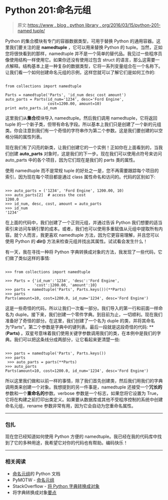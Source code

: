 # Python 201:命名元组

> 原文:[https://www . blog . python library . org/2016/03/15/python-201-named tuple/](https://www.blog.pythonlibrary.org/2016/03/15/python-201-namedtuple/)

Python 的集合模块有专门的容器数据类型，可用于替换 Python 的通用容器。这里我们要关注的是 **namedtuple** ，它可以用来替换 Python 的 tuple。当然，正如您将很快看到的那样，namedtuple 并不是一个简单的替代品。我见过一些程序员像使用结构一样使用它。如果你还没有使用过包含 struct 的语言，那么这需要一点解释。结构基本上是一种复杂的数据类型，它将一系列变量组合在一个名称下。让我们看一个如何创建命名元组的示例，这样您就可以了解它们是如何工作的:

```

from collections import namedtuple

Parts = namedtuple('Parts', 'id_num desc cost amount')
auto_parts = Parts(id_num='1234', desc='Ford Engine',
                   cost=1200.00, amount=10)
print auto_parts.id_num

```

这里我们从**集合**模块导入 namedtuple。然后我们调用 namedtuple，它将返回 tuple 的一个新子类，但带有命名字段。所以基本上我们只是创建了一个新的元组类。你会注意到我们有一个奇怪的字符串作为第二个参数。这是我们要创建的以空格分隔的属性列表。

现在我们有了闪亮的新类，让我们创建它的一个实例！正如你在上面看到的，当我们创建 **auto_parts** 对象时，这是我们的下一步。现在我们可以使用点符号来访问 auto_parts 中的各个项目，因为它们现在是我们的 parts 类的属性。

使用 namedtuple 而不是常规 tuple 的好处之一是，您不再需要跟踪每个项目的索引，因为现在每个项目都是通过 class 属性命名和访问的。代码的区别如下:

```

>>> auto_parts = ('1234', 'Ford Engine', 1200.00, 10)
>>> auto_parts[2]  # access the cost
1200.0
>>> id_num, desc, cost, amount = auto_parts
>>> id_num
'1234'

```

在上面的代码中，我们创建了一个正则元组，并通过告诉 Python 我们想要的适当索引来访问车辆引擎的成本。或者，我们也可以使用多重赋值从元组中提取所有内容。就个人而言，我更喜欢 namedtuple 方法，因为它更容易理解，并且您可以使用 Python 的 **dir()** 方法来检查元组并找出其属性。试试看会发生什么！

有一天，我在寻找一种将 Python 字典转换成对象的方法，我发现了一些代码，它们做了类似这样的事情:

```

>>> from collections import namedtuple

>>> Parts = {'id_num':'1234', 'desc':'Ford Engine',
             'cost':1200.00, 'amount':10}
>>> parts = namedtuple('Parts', Parts.keys())(**Parts)
>>> parts
Parts(amount=10, cost=1200.0, id_num='1234', desc='Ford Engine')

```

这是一些奇怪的代码，所以让我们一次看一部分。我们导入的第一行和前面一样命名为 duple。接下来，我们创建一个零件字典。到目前为止，一切顺利。现在我们准备好了奇怪的部分。在这里，我们创建了一个名为 duple 的类，并将其命名为“Parts”。第二个参数是字典中的键列表。最后一段就是这段奇怪的代码: **(**Parts)** 。双星号意味着我们使用关键字参数调用我们的类，在本例中是我们的字典。我们可以把这条线分成两部分，让它看起来更清楚一些:

```

>>> parts = namedtuple('Parts', Parts.keys())
>>> parts
 >>> auto_parts = parts(**Parts)
>>> auto_parts
Parts(amount=10, cost=1200.0, id_num='1234', desc='Ford Engine') 
```

所以这里我们做和以前一样的事情，除了我们首先创建类，然后我们用我们的字典调用类来创建一个对象。我想提到的另一件事是，namedtuple 还接受一个**冗长的**参数和一个**重命名的**参数。verbose 参数是一个标志，如果您将它设置为 True，它将在构建之前打印出类定义。如果要从数据库或其他不受程序控制的系统中创建命名元组，rename 参数非常有用，因为它会自动为您重命名属性。

* * *

### 包扎

现在您已经知道如何使用 Python 方便的 namedtuple。我已经在我的代码库中找到了它的多种用途，我希望它对你的代码也有帮助。编码快乐！

* * *

### 相关阅读

*   [命名元组](https://docs.python.org/3/library/collections.html#collections.namedtuple)的 Python 文档
*   PyMOTW - [命名元组](https://pymotw.com/2/collections/namedtuple.html)
*   StackOverflow - [将 Python 字典转换成对象](http://stackoverflow.com/questions/1305532/convert-python-dict-to-object)
*   将字典转换成对象[要点](https://gist.github.com/href/1319371)